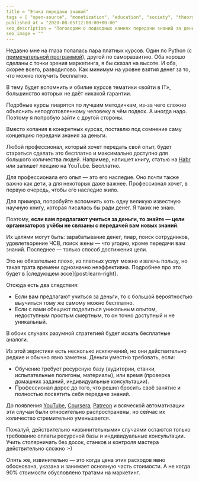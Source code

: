 ```yaml
---
title = "Этика передачи знаний"
tags = [ "open-source", "monetization", "education", "society", "theory",]
published_at = "2020-08-05T12:00:00+00:00"
seo_description = "Поговорим о подводных камнях передачи знаний за деньги."
seo_image = ""
---
```


Недавно мне на глаза попалась пара платных курсов. Один по Python (с [примечательной программой](https://www.facebook.com/tiendil/posts/3181613031957090)), другой по саморазвитию. Оба хорошо сделаны с точки зрения маркетинга, я бы сказал на высоте. И оба, скорее всего, разводилово. Как минимум на уровне взятия денег за то, что можно получить бесплатно.

В тему будет вспомнить и обилие курсов тематики «войти в IT», большинство которых не даёт никакой гарантии.

Подобные курсы пиарятся по лучшим методичкам, из-за чего сложно объяснить неподготовленному человеку в чём подвох. А иногда надо. Поэтому я попробую зайти с другой стороны.

Вместо копания в конкретных курсах, поставлю под сомнение саму концепцию передачи знания за деньги.

<!-- more -->

Любой профессионал, который хочет передать свой опыт, будет стараться сделать это бесплатно и максимально доступно для большого количества людей. Например, напишет книгу, статью на [Habr](https://habr.com/) или запишет лекцию на YouTube. Бесплатно.

Для профессионала его опыт — это его наследие. Оно почти также важно как дети, а для некоторых даже важнее. Профессионал хочет, в первую очередь, чтобы его наследие жило.

Для примера, попробуйте вспомнить хоть одну великую известную научную книгу, которая писалась бы ради денег. Я таких не знаю.

Поэтому, **если вам предлагают учиться за деньги, то знайте — цели организаторов учёбы не связаны с передачей вам новых знаний**.

Их целями могут быть: зарабатывание денег, пиар, поиск сотрудников, удовлетворение ЧСВ, поиск жены — что угодно, кроме передачи вам знаний. Последнее — только способ достижения цели.

Это не обязательно плохо, из платных услуг можно извлечь пользу, но такая трата времени однозначно неэффективна. Подробнее про это будет в [следующем эссе]{post:learn-right}.

Отсюда есть два следствия:

- Если вам предлагают учиться за деньги, то с большой вероятностью выучиться тому же самому можно бесплатно.
- Если с вами обещают поделиться уникальным опытом, недоступным простым смертным, то он точно доступный и не уникальный.

В обоих случаях разумной стратегией будет искать бесплатные аналоги.

Из этой эвристики есть несколько исключений, но они действительно редкие и обычно явно заметны. Деньги уместно требовать, если:

- Обучение требует ресурсную базу (аудитории, станки, испытательные полигоны, материалы), или время (проверка домашних заданий, индивидуальные консультации).
- Профессионал дорос до того, что решил бросить своё занятие и полностью посвятить себя передаче знаний.

До появления [YouTube](https://www.youtube.com/), [Coursera](https://www.coursera.org/), [Patreon](https://www.patreon.com/) и всяческой автоматизации эти случаи были относительно распространены, но сейчас их количество стремительно уменьшается.

Пожалуй, действительно «извинительными» случаями остаются только требование оплаты ресурсной базы и индивидуальные консультации. Учить столярничать без досок, станков и контроля мастера действительно сложно :-)

Опять же, извинительно — это когда цена этих расходов явно обоснована, указана и занимает основную часть стоимости. А не когда 90% стоимости обусловлено тратами на маркетинг.
